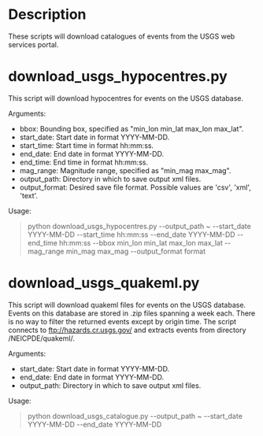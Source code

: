 # Description
These scripts will download catalogues of events from the USGS web services portal.

# download_usgs_hypocentres.py
This script will download hypocentres for events on the USGS database.

Arguments:
- bbox: Bounding box, specified as "min_lon min_lat max_lon max_lat".
- start_date: Start date in format YYYY-MM-DD.
- start_time: Start time in format hh:mm:ss.
- end_date: End date in format YYYY-MM-DD.
- end_time: End time in format hh:mm:ss.
- mag_range: Magnitude range, specified as "min_mag max_mag".
- output_path: Directory in which to save output xml files.
- output_format: Desired save file format. Possible values are 'csv', 'xml', 'text'.

Usage:
>
> python download_usgs_hypocentres.py --output_path ~ --start_date YYYY-MM-DD --start_time hh:mm:ss --end_date YYYY-MM-DD --end_time hh:mm:ss --bbox min_lon min_lat max_lon max_lat --mag_range min_mag max_mag --output_format format
>

# download_usgs_quakeml.py
This script will download quakeml files for events on the USGS database. Events on this database are stored in .zip files spanning a week each. There is no way to filter the returned events except by origin time. The script connects to ftp://hazards.cr.usgs.gov/ and extracts events from directory /NEICPDE/quakeml/.

Arguments:
- start_date: Start date in format YYYY-MM-DD.
- end_date: End date in format YYYY-MM-DD.
- output_path: Directory in which to save output xml files.

Usage:
>
> python download_usgs_catalogue.py --output_path ~ --start_date YYYY-MM-DD --end_date YYYY-MM-DD
>